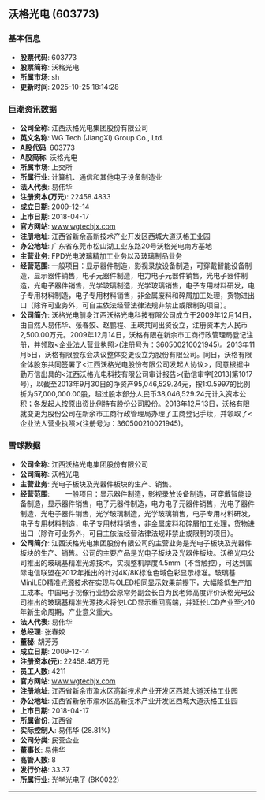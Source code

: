 ## 沃格光电 (603773)

### 基本信息

- **股票代码**: 603773
- **股票简称**: 沃格光电
- **所属市场**: sh
- **更新时间**: 2025-10-25 18:14:28

### 巨潮资讯数据

- **公司全称**: 江西沃格光电集团股份有限公司
- **英文名称**: WG Tech (JiangXi) Group Co., Ltd.
- **A股代码**: 603773
- **A股简称**: 沃格光电
- **所属市场**: 上交所
- **所属行业**: 计算机、通信和其他电子设备制造业
- **法人代表**: 易伟华
- **注册资本(万元)**: 22458.4833
- **成立日期**: 2009-12-14
- **上市日期**: 2018-04-17
- **官方网站**: www.wgtechjx.com
- **注册地址**: 江西省新余高新技术产业开发区西城大道沃格工业园
- **办公地址**: 广东省东莞市松山湖工业东路20号沃格光电南方基地
- **主营业务**: FPD光电玻璃精加工业务以及玻璃制品业务
- **经营范围**: 一般项目：显示器件制造，影视录放设备制造，可穿戴智能设备制造，显示器件销售，电子元器件制造，电力电子元器件销售，光电子器件制造，光电子器件销售，光学玻璃制造，光学玻璃销售，电子专用材料研发，电子专用材料制造，电子专用材料销售，非金属废料和碎屑加工处理，货物进出口（除许可业务外，可自主依法经营法律法规非禁止或限制的项目）。
- **公司简介**: 沃格光电前身江西沃格光电科技有限公司成立于2009年12月14日，由自然人易伟华、张春姣、赵鹏程、王瑛共同出资设立，注册资本为人民币2,500.00万元。2009年12月14日，沃格有限在新余市工商行政管理局登记注册，并领取<企业法人营业执照>(注册号为：360500210021945)。2013年11月5日，沃格有限股东会决议整体变更设立为股份有限公司。同日，沃格有限全体股东共同签署了<江西沃格光电股份有限公司发起人协议>，同意根据中勤万信出具的<江西沃格光电科技有限公司审计报告>(勤信审字[2013]第1017号)，以截至2013年9月30日的净资产95,046,529.24元，按1:0.5997的比例折为57,000,000.00股，超过股本部分人民币38,046,529.24元计入资本公积；各发起人按原出资比例持有股份公司股份。2013年12月13日，沃格有限就变更为股份公司在新余市工商行政管理局办理了工商登记手续，并领取了<企业法人营业执照>(注册号为：360500210021945)。

### 雪球数据

- **公司全称**: 江西沃格光电集团股份有限公司
- **公司简称**: 沃格光电
- **主营业务**: 光电子板块及光器件板块的生产、销售。
- **经营范围**: 　　一般项目：显示器件制造，影视录放设备制造，可穿戴智能设备制造，显示器件销售，电子元器件制造，电力电子元器件销售，光电子器件制造，光电子器件销售，光学玻璃制造，光学玻璃销售，电子专用材料研发，电子专用材料制造，电子专用材料销售，非金属废料和碎屑加工处理，货物进出口（除许可业务外，可自主依法经营法律法规非禁止或限制的项目）。
- **公司简介**: 江西沃格光电集团股份有限公司的主营业务是光电子板块及光器件板块的生产、销售。公司的主要产品是光电子板块及光器件板块。沃格光电公司推出的玻璃基精准光源技术，实现整机厚度4.5mm（不含触控），可达到国际电信联盟在2012年推出的针对4K/8K标准色域色彩显示标准。玻璃基MiniLED精准光源技术在实现与OLED相同显示效果前提下，大幅降低生产加工成本。中国电子视像行业协会原常务副会长白为民老师高度评价沃格光电公司推出的玻璃基精准光源技术将使LCD显示重回高端，并延长LCD产业至少10年新生命周期，产业意义重大。
- **法人代表**: 易伟华
- **总经理**: 张春姣
- **董秘**: 胡芳芳
- **成立日期**: 2009-12-14
- **注册资本(元)**: 22458.48万元
- **员工人数**: 4211
- **官方网站**: www.wgtechjx.com
- **注册地址**: 江西省新余市渝水区高新技术产业开发区西城大道沃格工业园
- **办公地址**: 江西省新余市渝水区高新技术产业开发区西城大道沃格工业园
- **上市日期**: 2018-04-17
- **所属省份**: 江西省
- **实际控制人**: 易伟华 (28.81%)
- **公司分类**: 民营企业
- **董事长**: 易伟华
- **高管人数**: 8
- **发行价格**: 33.37
- **所属行业**: 光学光电子 (BK0022)

---
